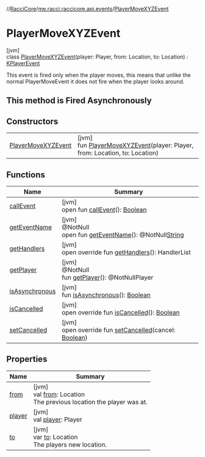 //[RacciCore](../../../index.md)/[me.racci.raccicore.api.events](../index.md)/[PlayerMoveXYZEvent](index.md)

# PlayerMoveXYZEvent

[jvm]\
class [PlayerMoveXYZEvent](index.md)(player: Player, from: Location, to: Location) : [KPlayerEvent](../-k-player-event/index.md)

This event is fired only when the player moves, this means that unlike the normal PlayerMoveEvent it does not fire when the player looks around.

## This method is Fired Asynchronously

## Constructors

| | |
|---|---|
| [PlayerMoveXYZEvent](-player-move-x-y-z-event.md) | [jvm]<br>fun [PlayerMoveXYZEvent](-player-move-x-y-z-event.md)(player: Player, from: Location, to: Location) |

## Functions

| Name | Summary |
|---|---|
| [callEvent](../-day-event/index.md#-1071638799%2FFunctions%2F-1216412040) | [jvm]<br>open fun [callEvent](../-day-event/index.md#-1071638799%2FFunctions%2F-1216412040)(): [Boolean](https://kotlinlang.org/api/latest/jvm/stdlib/kotlin/-boolean/index.html) |
| [getEventName](../-day-event/index.md#1147460734%2FFunctions%2F-1216412040) | [jvm]<br>@NotNull<br>open fun [getEventName](../-day-event/index.md#1147460734%2FFunctions%2F-1216412040)(): @NotNull[String](https://kotlinlang.org/api/latest/jvm/stdlib/kotlin/-string/index.html) |
| [getHandlers](../-k-player-event/get-handlers.md) | [jvm]<br>open override fun [getHandlers](../-k-player-event/get-handlers.md)(): HandlerList |
| [getPlayer](../-player-move-full-x-y-z-event/index.md#-1478213936%2FFunctions%2F-1216412040) | [jvm]<br>@NotNull<br>fun [getPlayer](../-player-move-full-x-y-z-event/index.md#-1478213936%2FFunctions%2F-1216412040)(): @NotNullPlayer |
| [isAsynchronous](../-day-event/index.md#-706610981%2FFunctions%2F-1216412040) | [jvm]<br>fun [isAsynchronous](../-day-event/index.md#-706610981%2FFunctions%2F-1216412040)(): [Boolean](https://kotlinlang.org/api/latest/jvm/stdlib/kotlin/-boolean/index.html) |
| [isCancelled](../-k-player-event/is-cancelled.md) | [jvm]<br>open override fun [isCancelled](../-k-player-event/is-cancelled.md)(): [Boolean](https://kotlinlang.org/api/latest/jvm/stdlib/kotlin/-boolean/index.html) |
| [setCancelled](../-k-player-event/set-cancelled.md) | [jvm]<br>open override fun [setCancelled](../-k-player-event/set-cancelled.md)(cancel: [Boolean](https://kotlinlang.org/api/latest/jvm/stdlib/kotlin/-boolean/index.html)) |

## Properties

| Name | Summary |
|---|---|
| [from](from.md) | [jvm]<br>val [from](from.md): Location<br>The previous location the player was at. |
| [player](../-player-move-full-x-y-z-event/index.md#-8709326%2FProperties%2F-1216412040) | [jvm]<br>val [player](../-player-move-full-x-y-z-event/index.md#-8709326%2FProperties%2F-1216412040): Player |
| [to](to.md) | [jvm]<br>var [to](to.md): Location<br>The players new location. |
